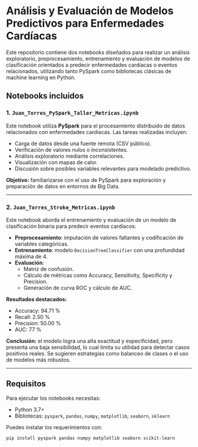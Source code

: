# Análisis y Evaluación de Modelos Predictivos para Enfermedades Cardíacas

Este repositorio contiene dos notebooks diseñados para realizar un análisis exploratorio, preprocesamiento, entrenamiento y evaluación de modelos de clasificación orientados a predecir enfermedades cardíacas o eventos relacionados, utilizando tanto PySpark como bibliotecas clásicas de machine learning en Python.

## Notebooks incluidos

### 1. `Juan_Torres_PySpark_Taller_Metricas.ipynb`

Este notebook utiliza **PySpark** para el procesamiento distribuido de datos relacionados con enfermedades cardíacas. Las tareas realizadas incluyen:

- Carga de datos desde una fuente remota (CSV público).
- Verificación de valores nulos o inconsistentes.
- Análisis exploratorio mediante correlaciones.
- Visualización con mapas de calor.
- Discusión sobre posibles variables relevantes para modelado predictivo.

**Objetivo:** familiarizarse con el uso de PySpark para exploración y preparación de datos en entornos de Big Data.

---

### 2. `Juan_Torres_Stroke_Metricas.ipynb`

Este notebook aborda el entrenamiento y evaluación de un modelo de clasificación binaria para predecir eventos cardíacos:

- **Preprocesamiento**: imputación de valores faltantes y codificación de variables categóricas.
- **Entrenamiento**: modelo `DecisionTreeClassifier` con una profundidad máxima de 4.
- **Evaluación**: 
  - Matriz de confusión.
  - Cálculo de métricas como Accuracy, Sensitivity, Specificity y Precision.
  - Generación de curva ROC y cálculo de AUC.

**Resultados destacados:**

- Accuracy: 94.71 %
- Recall: 2.50 %
- Precision: 50.00 %
- AUC: 77 %

**Conclusión:** el modelo logra una alta exactitud y especificidad, pero presenta una baja sensibilidad, lo cual limita su utilidad para detectar casos positivos reales. Se sugieren estrategias como balanceo de clases o el uso de modelos más robustos.

---

## Requisitos

Para ejecutar los notebooks necesitas:

- Python 3.7+
- Bibliotecas: `pyspark`, `pandas`, `numpy`, `matplotlib`, `seaborn`, `sklearn`

Puedes instalar los requerimientos con:

```bash
pip install pyspark pandas numpy matplotlib seaborn scikit-learn
